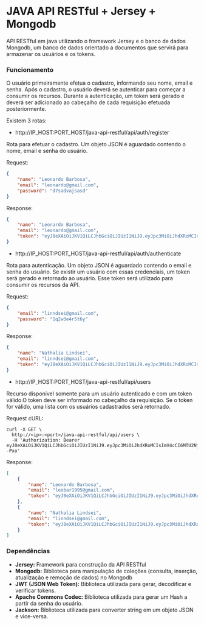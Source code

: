 # JAVA API RESTful + Jersey + Mongodb

API RESTful em java utilizando o framework Jersey e o banco de dados Mongodb, um banco de dados
orientado a documentos que servirá para armazenar os usuários e os tokens.

### Funcionamento

O usuário primeiramente efetua o cadastro, informando seu nome, email e senha. Após o cadastro,
o usuário deverá se autenticar para começar a consumir os recursos. Durante a autenticação, um token
será gerado e deverá ser adicionado ao cabeçalho de cada requisição efetuada posteriormente.

Existem 3 rotas:

- http://IP_HOST:PORT_HOST/java-api-restful/api/auth/register

Rota para efetuar o cadastro. Um objeto JSON é aguardado contendo o nome, email e senha do usuário.

Request:
```json
{
    "name": "Leonardo Barbosa",
    "email": "leonardo@gmail.com",
    "password": "d7sadvajsasd"
}
```

Response:
```json
{
    "name": "Leonardo Barbosa",
    "email": "leonardo@gmail.com",
    "token": "eyJ0eXAiOiJKV1QiLCJhbGciOiJIUzI1NiJ9.eyJpc3MiOiJhdXRoMCIsImV4cCI6MTU2NjkzNjM3MX0.xInVrNJ-QgJS0_tMsN5xN4nNfdv8p-bSu5_yPsZrv6g"
}
```

- http://IP_HOST:PORT_HOST/java-api-restful/api/auth/authenticate

Rota para autenticação. Um objeto JSON é aguardado contendo o email e senha do usuário. Se existir um
usuário com essas credenciais, um token será gerado e retornado ao usuário. Esse token será utilizado
para consumir os recursos da API.

Request:
```json
{
    "email": "linndsei@gmail.com",
    "password": "1q2w3e4r5t6y"
}
```

Response:
```json
{
    "name": "Nathalia Lindsei",
    "email": "linndsei@gmail.com",
    "token": "eyJ0eXAiOiJKV1QiLCJhbGciOiJIUzI1NiJ9.eyJpc3MiOiJhdXRoMCIsImV4cCI6MTU2NjkzNjQwMn0.KEYI1ShO_AscaFdDriBsjQD4hvFEp2Fdw97Pt0--Pxo"
}
```

- http://IP_HOST:PORT_HOST/java-api-restful/api/users

Recurso disponível somente para um usuário autenticado e com um token válido.O token deve ser informado no
cabeçalho da requisição. Se o token for válido, uma lista com os usuários cadastrados será retornado.

Request cURL:
```
curl -X GET \
  http://<ip>:<port>/java-api-restful/api/users \
  -H 'Authorization: Bearer eyJ0eXAiOiJKV1QiLCJhbGciOiJIUzI1NiJ9.eyJpc3MiOiJhdXRoMCIsImV4cCI6MTU2NjkzNjQwMn0.KEYI1ShO_AscaFdDriBsjQD4hvFEp2Fdw97Pt0--Pxo'
```

Response:
```json
[
    {
        "name": "Leonardo Barbosa",
        "email": "leobar1995@gmail.com",
        "token": "eyJ0eXAiOiJKV1QiLCJhbGciOiJIUzI1NiJ9.eyJpc3MiOiJhdXRoMCIsImV4cCI6MTU2NjkzMTU5Mn0.HGwNnk5K-oKUTOT9_auHxUrtHte-NTdtWKiJf97rZhc"
    },
    {
        "name": "Nathalia Lindsei",
        "email": "linndsei@gmail.com",
        "token": "eyJ0eXAiOiJKV1QiLCJhbGciOiJIUzI1NiJ9.eyJpc3MiOiJhdXRoMCIsImV4cCI6MTU2NjkzNjQwMn0.KEYI1ShO_AscaFdDriBsjQD4hvFEp2Fdw97Pt0--Pxo"
    }
]
```

### Dependências

- **Jersey:** Framework para construção da API RESTful
- **Mongodb:** Biblioteca para manipulação de coleções (consulta, inserção, atualização e remoção de dados) no Mongodb
- **JWT (JSON Web Token):** Biblioteca utilizada para gerar, decodificar e verificar tokens.
- **Apache Commons Codec:** Biblioteca utilizada para gerar um Hash a partir da senha do usuário.
- **Jackson:** Biblioteca utilizada para converter string em um objeto JSON e vice-versa.

